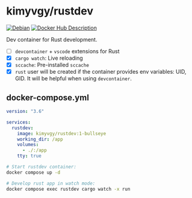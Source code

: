 # kimyvgy/rustdev

[![Debian](https://github.com/kimyvgy/docker-rustdev/actions/workflows/debian.yml/badge.svg?branch=main)](https://github.com/kimyvgy/docker-rustdev/actions/workflows/debian.yml)
[![Docker Hub Description](https://github.com/kimyvgy/docker-rustdev/actions/workflows/docker-hub-description.yml/badge.svg?branch=main)](https://github.com/kimyvgy/docker-rustdev/actions/workflows/docker-hub-description.yml)

Dev container for Rust development.

- [ ] `devcontainer` + `vscode` extensions for Rust
- [x] `cargo watch`: Live reloading
- [x] `sccache`: Pre-installed `sccache`
- [x] `rust` user will be created if the container provides env variables: UID, GID. It will be helpful when using `devcontainer`.

## docker-compose.yml

```yaml
version: "3.6"

services:
  rustdev:
    image: kimyvgy/rustdev:1-bullseye
    working_dir: /app
    volumes:
      - ./:/app
    tty: true
```

```bash
# Start rustdev container:
docker compose up -d

# Develop rust app in watch mode:
docker compose exec rustdev cargo watch -x run
```
